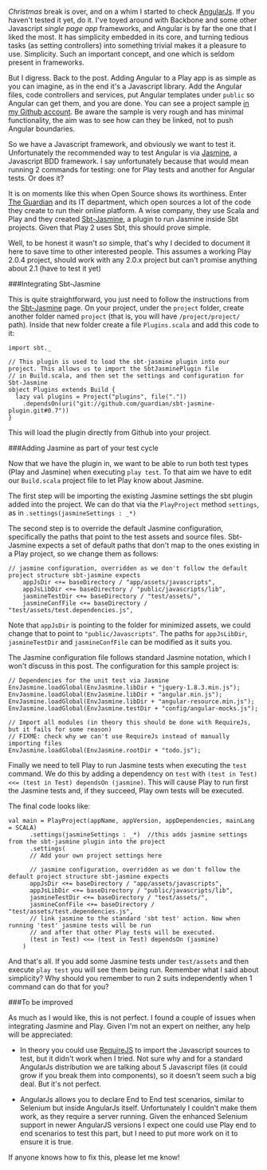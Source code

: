 *Christmas* break is over, and on a whim I started to check [AngularJs](http://angularjs.org/). If you haven't tested it yet, do it. I've toyed around  with Backbone and some other Javascript *single page app* frameworks, and Angular is by far the one that I liked the most. It has simplicity embedded in its core, and turning tedious tasks (as setting controllers) into something trivial makes it a pleasure to use. Simplicity. Such an important concept, and one which is seldom present in frameworks.

But I digress. Back to the post. Adding Angular to a Play app is as simple as you can imagine, as in the end it's a Javascript library. Add the Angular files, code controllers and services, put Angular templates under `public` so Angular can get them, and you are done.  You can see a project sample [in my Github account](https://github.com/pvillega/play2demo-jasmine). Be aware the sample is very rough and has minimal functionality, the aim was to see how can they be linked, not to push Angular boundaries.

So we have a Javascript framework, and obviously we want to test it. Unfortunately the recommended way to test Angular is via [Jasmine](http://pivotal.github.com/jasmine/), a Javascript BDD framework. I say unfortunately because that would mean running 2 commands for testing: one for Play tests and another for Angular tests. Or does it?

It is on moments like this when Open Source shows its worthiness. Enter [The Guardian](http://www.guardian.co.uk/) and its IT department, which open sources a lot of the code they create to run their online platform. A wise company, they use Scala and Play and they created [Sbt-Jasmine](https://github.com/guardian/sbt-jasmine-plugin), a plugin to run Jasmine inside Sbt projects. Given that Play 2 uses Sbt, this should prove simple.

Well, to be honest it wasn't *so* simple, that's why I decided to document it here to save time to other interested people. This assumes a working Play 2.0.4 project, should work with any 2.0.x project but can't promise anything about 2.1 (have to test it yet)

###Integrating Sbt-Jasmine

This is quite straightforward, you just need to follow the instructions from the [Sbt-Jasmine](https://github.com/guardian/sbt-jasmine-plugin) page. On your project, under the `project` folder, create another folder named `project` (that is, you will have `/project/project/` path). Inside that new folder create a file `Plugins.scala` and add this code to it:

	import sbt._

	// This plugin is used to load the sbt-jasmine plugin into our project. This allows us to import the SbtJasminePlugin file
	// in Build.scala, and then set the settings and configuration for Sbt-Jasmine
	object Plugins extends Build {
	  lazy val plugins = Project("plugins", file("."))
	    .dependsOn(uri("git://github.com/guardian/sbt-jasmine-plugin.git#0.7"))
	}

This will load the plugin directly from Github into your project. 

###Adding Jasmine  as part of your test cycle

Now that we have the plugin in, we want to be able to run both test types (Play and Jasmine) when executing `play test`. To that aim we have to edit our `Build.scala` project file to let Play know about Jasmine. 

The first step will be importing the existing Jasmine settings the sbt plugin added into the project. We can do that via the `PlayProject` method `settings`, as in `.settings(jasmineSettings : _*)`

The second step is to override the default Jasmine configuration, specifically the paths that point to the test assets and source files. Sbt-Jasmine expects a set of default paths that don't map to the ones existing in a Play project, so we change them as follows:

	// jasmine configuration, overridden as we don't follow the default project structure sbt-jasmine expects
        appJsDir <+= baseDirectory / "app/assets/javascripts",
        appJsLibDir <+= baseDirectory / "public/javascripts/lib",
        jasmineTestDir <+= baseDirectory / "test/assets/",
        jasmineConfFile <+= baseDirectory / "test/assets/test.dependencies.js",

Note that `appJsDir` is pointing to the folder for minimized assets, we could change that to point to `"public/Javascripts"`. The paths for `appJsLibDir`, `jasmineTestDir` and `jasmineConfFile` can be modified as it suits you.

The Jasmine configuration file follows standard Jasmine notation, which I won't discuss in this post. The configuration for this sample project is:

	// Dependencies for the unit test via Jasmine
	EnvJasmine.loadGlobal(EnvJasmine.libDir + "jquery-1.8.3.min.js");
	EnvJasmine.loadGlobal(EnvJasmine.libDir + "angular.min.js");
	EnvJasmine.loadGlobal(EnvJasmine.libDir + "angular-resource.min.js");
	EnvJasmine.loadGlobal(EnvJasmine.testDir + "config/angular-mocks.js");

	// Import all modules (in theory this should be done with RequireJs, but it fails for some reason)
	// FIXME: check why we can't use RequireJs instead of manually importing files
	EnvJasmine.loadGlobal(EnvJasmine.rootDir + "todo.js");


Finally we need to tell Play to run Jasmine tests when executing the `test` command. We do this by adding a dependency on `test` with  `(test in Test) <<= (test in Test) dependsOn (jasmine)`. This will cause Play to run first the Jasmine tests and, if they succeed, Play own tests will be executed.

The final code looks like:

	val main = PlayProject(appName, appVersion, appDependencies, mainLang = SCALA)
	      .settings(jasmineSettings : _*)  //this adds jasmine settings from the sbt-jasmine plugin into the project
	      .settings(
	      // Add your own project settings here

	      // jasmine configuration, overridden as we don't follow the default project structure sbt-jasmine expects
	      appJsDir <+= baseDirectory / "app/assets/javascripts",
	      appJsLibDir <+= baseDirectory / "public/javascripts/lib",
	      jasmineTestDir <+= baseDirectory / "test/assets/",
	      jasmineConfFile <+= baseDirectory / "test/assets/test.dependencies.js",
	      // link jasmine to the standard 'sbt test' action. Now when running 'test' jasmine tests will be run
	      // and after that other Play tests will be executed.
	      (test in Test) <<= (test in Test) dependsOn (jasmine)
	    )

And that's all. If you add some Jasmine tests under `test/assets` and then execute `play test` you will see them being run. Remember what I said about simplicity? Why should you remember to run 2 suits independently when 1 command can do that for you?

###To be improved

As much as I would like, this is not perfect. I found a couple of issues when integrating Jasmine and Play. Given I'm not an expert on neither, any help will be appreciated:

- In theory you could use [RequireJS](http://requirejs.org/) to import the Javascript sources to test, but it didn't work when I tried. Not sure why and for a standard AngularJs distribution we are talking about 5 Javascript files (it could grow if you break them into components), so it doesn't seem such a big deal. But it's not perfect.

- AngularJs allows you to declare End to End test scenarios, similar to Selenium but inside AngularJs itself. Unfortunately I couldn't make them work, as they require a server running. Given the enhanced Selenium support in newer AngularJS versions I expect one could use Play end to end scenarios to test this part, but I need to put more work on it to ensure it is true.

If anyone knows how to fix this, please let me know!
